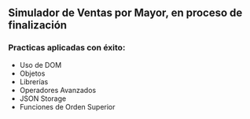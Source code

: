 ## Simulador de Ventas por Mayor, en proceso de finalización

### Practicas aplicadas con éxito:
- Uso de DOM
- Objetos
- Librerías
- Operadores Avanzados
- JSON Storage
- Funciones de Orden Superior
